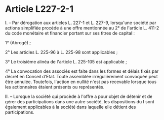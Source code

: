 # Article L227-2-1

I. – Par dérogation aux articles L. 227-1 et L. 227-9, lorsqu'une société par actions simplifiée procède à une offre mentionnée au 2° de l'article L. 411-2 du code monétaire et financier portant sur ses titres de capital :

1° (Abrogé) ;

2° Les articles L. 225-96 à L. 225-98 sont applicables ;

3° Le troisième alinéa de l'article L. 225-105 est applicable ;

4° La convocation des associés est faite dans les formes et délais fixés par décret en Conseil d'Etat. Toute assemblée irrégulièrement convoquée peut être annulée. Toutefois, l'action en nullité n'est pas recevable lorsque tous les actionnaires étaient présents ou représentés.

II. – Lorsque la société qui procède à l'offre a pour objet de détenir et de gérer des participations dans une autre société, les dispositions du I sont également applicables à la société dans laquelle elle détient des participations.
